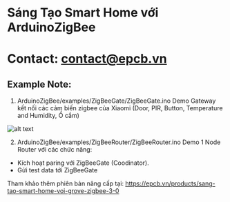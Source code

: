 # Sáng Tạo Smart Home với ArduinoZigBee
# Contact: contact@epcb.vn

## Example Note:

1. ArduinoZigBee/examples/ZigBeeGate/ZigBeeGate.ino
Demo Gateway kết nối các cảm biến zigbee của Xiaomi (Door, PIR, Button, Temperature and Humidity, Ổ cắm)

![alt text](https://github.com/epcbtech/ArduinoZigBee/blob/master/images/ZigBeeGate.jpg)

2. ArduinoZigBee/examples/ZigBeeRouter/ZigBeeRouter.ino
Demo 1 Node Router với các chức năng:
+ Kích hoạt paring với ZigBeeGate (Coodinator).
+ Gửi test data tới ZigBeeGate

Tham khảo thêm phiên bản nâng cấp tại: https://epcb.vn/products/sang-tao-smart-home-voi-grove-zigbee-3-0
